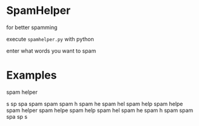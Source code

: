 # SpamHelper
for better spamming

execute `spamhelper.py` with python

enter what words you want to spam

# Examples
spam helper

s
sp
spa
spam
spam 
spam h
spam he
spam hel
spam help
spam helpe
spam helper
spam helpe
spam help
spam hel
spam he
spam h
spam 
spam
spa
sp
s
